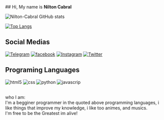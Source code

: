 <div>
## Hi, My name is <strong>Nilton Cabral</strong>

<div>

![Nilton-Cabral GitHub stats](https://github-readme-stats.vercel.app/api?username=Nilton-Cabral&show_icons=true&theme=tokyonight)

[![Top Langs](https://github-readme-stats.vercel.app/api/top-langs/?username=Nilton-Cabral&layout=compact)](https://github.com/anuraghazra/github-readme-stats)
</div>

## Social Medias
[![Telegram](https://img.shields.io/badge/Telegram-2CA5E0?style=for-the-badge&logo=telegram&logoColor=white)](https://t.me/niltonmalandela)
[![facebook](https://img.shields.io/badge/Facebook-1877F2?style=for-the-badge&logo=facebook&logoColor=white)](https://www.facebook.com/profile.php?id=100007974408306)
[![Instagram](https://img.shields.io/badge/Instagram-E4405F?style=for-the-badge&logo=instagram&logoColor=white)](https://www.instagram.com/niltonmalandela/)
[![Twitter](https://img.shields.io/badge/Twitter-1DA1F2?style=for-the-badge&logo=twitter&logoColor=white)](https://twitter.com/NiltonMalandel2)

## Programing Languages

<div style="display: inline_block">
    <img alt="html5" src="https://img.shields.io/badge/HTML-239120?style=for-the-badge&logo=html5&logoColor=white" />
    <img alt="css" src="https://img.shields.io/badge/CSS-239120?&style=for-the-badge&logo=css3&logoColor=white"/>
    <img alt="python" src="https://img.shields.io/badge/Python-3776AB?style=for-the-badge&logo=python&logoColor=white">
    <img alt="javascrip" src="https://img.shields.io/badge/JavaScript-323330?style=for-the-badge&logo=javascript&logoColor=F7DF1E">
</div><br>
<p>
    who I am:<br>
    I'm a begginer programmer in the quoted above programming languages, i like things that improve my knowledge, i like too animes, and musics.
    <br>I'm free to be the Greatest im alive!
</p>
